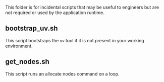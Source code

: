 This folder is for incidental scripts that may be useful to engineers but are not
required or used by the application runtime.

## bootstrap_uv.sh

This script bootstraps the `uv` tool if it is not present in your working environment.

## get_nodes.sh

This script runs an allocate nodes command on a loop.
